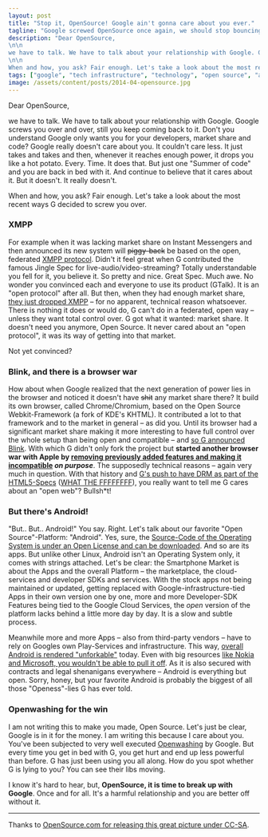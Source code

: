 ```yaml
---
layout: post
title: "Stop it, OpenSource! Google ain't gonna care about you ever."
tagline: "Google screwed OpenSource once again, we should stop bouncing back"
description: "Dear OpenSource,
\n\n
we have to talk. We have to talk about your relationship with Google. Google screws you over and over, still you keep coming back to it. Don't you understand Google only wants you for your developers, market share and code? Google really doesn't care about you. It couldn't care less. It just takes and takes and then, whenever it reaches enough power, it drops you like a hot potato. Every. Time. It does that. But just one \"Summer of code\" and you are back in bed with it. And continue to believe that it cares about it. But it doesn't. It really doesn't.
\n\n
When and how, you ask? Fair enough. Let's take a look about the most recent ways G decided to screw you over."
tags: ["google", "tech infrastructure", "technology", "open source", "android"]
image: /assets/content/posts/2014-04-opensource.jpg
---
```


Dear OpenSource,

we have to talk. We have to talk about your relationship with Google. Google screws you over and over, still you keep coming back to it. Don't you understand Google only wants you for your developers, market share and code? Google really doesn't care about you. It couldn't care less. It just takes and takes and then, whenever it reaches enough power, it drops you like a hot potato. Every. Time. It does that. But just one "Summer of code" and you are back in bed with it. And continue to believe that it cares about it. But it doesn't. It really doesn't.

When and how, you ask? Fair enough. Let's take a look about the most recent ways G decided to screw you over.

### XMPP

For example when it was lacking market share on Instant Messengers and then announced its new system will <s>piggy-back</s> be based on the open, federated [XMPP protocol](http://xmpp.org/). Didn't it feel great when G contributed the famous Jingle Spec for live-audio/video-streaming? Totally understandable you fell for it, you believe it. So pretty and nice. Great Spec. Much awe. No wonder you convinced each and everyone to use its product (GTalk). It is an "open protocol" after all. But then, when they had enough market share, [they just dropped XMPP](https://www.eff.org/deeplinks/2013/05/google-abandons-open-standards-instant-messaging) – for no apparent, technical reason whatsoever. There is nothing it does or would do, G can't do in a federated, open way – unless they want total control over. G got what it wanted: market share. It doesn't need you anymore, Open Source. It never cared about an "open protocol", it was its way of getting into that market.

Not yet convinced?

### Blink, and there is a browser war

How about when Google realized that the next generation of power lies in the browser and noticed it doesn't have <s>shit</s> any market share there? It build its own browser, called Chrome/Chromium, based on the Open Source Webkit-Framework (a fork of KDE's KHTML). It contributed a lot to that framework and to the market in general – as did you. Until its browser had a significant market share making it more interesting to have full control over the whole setup than being open and compatible – and [so G announced Blink](http://www.cnet.com/news/google-parts-ways-with-apple-over-webkit-launches-blink/). With which G didn't only fork the project but **started another browser war with Apple by [removing previously added features and making it incompatible](https://groups.google.com/a/chromium.org/forum/#!msg/blink-dev/kTktlHPJn4Q/YrnfLxeMO7IJ) _on purpose_**. The supposedly technical reasons – again very much in question. With that history and [G's push to have DRM as part of the HTML5-Specs](http://www.theregister.co.uk/2012/02/23/microsoft_google_netflix_html5_drm_infection/) ([WHAT THE FFFFFFFF](http://replygif.net/i/1488.gif)), you really want to tell me G cares about an "open web"? Bullsh*t!

### But there's Android!

"But.. But.. Android!" You say. Right. Let's talk about our favorite "Open Source"-Platform: "Android". Yes, sure, the [Source-Code of the Operating System is under an Open License and can be downloaded](http://source.android.com/source/downloading.html). And so are its apps. But unlike other Linux, Android isn't an Operating System only, it comes with strings attached. Let's be clear: the Smartphone Market is about the Apps and the overall Platform – the marketplace, the cloud-services and developer SDKs and services. With the stock apps not being maintained or updated, getting replaced with Google-infrastructure-tied Apps in their own version one by one, more and more Developer-SDK Features being tied to the Google Cloud Services, the _open_ version of the platform lacks behind a little more day by day. It is a slow and subtle process.

Meanwhile more and more Apps – also from third-party vendors – have to rely on Googles own Play-Services and infrastructure. This way, [overall Android is rendered "unforkable"](http://www.cnet.com/news/what-google-really-means-when-it-calls-android-open/) today. Even with big resources [like Nokia and Microsoft, you wouldn't be able to pull it off](http://arstechnica.com/information-technology/2014/02/neither-microsoft-nokia-nor-anyone-else-should-fork-android-its-unforkable/). As it is also secured with contracts and legal shenanigans everywhere – Android is everything but open. Sorry, honey, but your favorite Android is probably the biggest of all those "Openess"-lies G has ever told.

### Openwashing for the win

I am not writing this to make you made, Open Source. Let's just be clear, Google is in it for the money. I am writing this because I care about you. You've been subjected to very well executed [Openwashing](http://readwrite.com/2011/02/03/how_to_spot_openwashing#awesm=~oBvV2XjKHHyDZl) by Google. But every time you get in bed with G, you get hurt and end up less powerful than before. G has just been using you all along. How do you spot whether G is lying to you? You can see their libs moving.

I know it's hard to hear, but, **OpenSource, it is time to break up with Google**. Once and for all. It's a harmful relationship and you are better off without it.

---
Thanks to [OpenSource.com for releasing this great picture under CC-SA](https://www.flickr.com/photos/opensourceway/7496801912).

